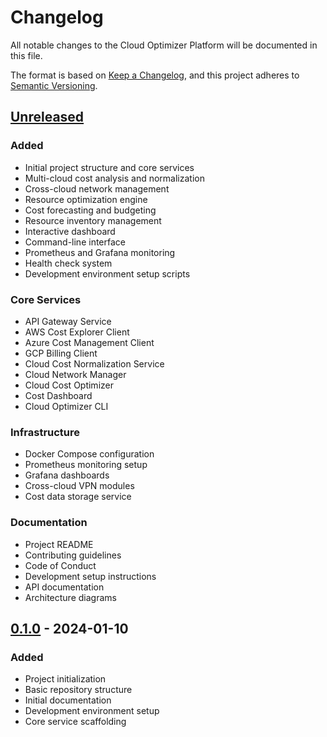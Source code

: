 # Changelog

All notable changes to the Cloud Optimizer Platform will be documented in this file.

The format is based on [Keep a Changelog](https://keepachangelog.com/en/1.0.0/),
and this project adheres to [Semantic Versioning](https://semver.org/spec/v2.0.0.html).

## [Unreleased]

### Added
- Initial project structure and core services
- Multi-cloud cost analysis and normalization
- Cross-cloud network management
- Resource optimization engine
- Cost forecasting and budgeting
- Resource inventory management
- Interactive dashboard
- Command-line interface
- Prometheus and Grafana monitoring
- Health check system
- Development environment setup scripts

### Core Services
- API Gateway Service
- AWS Cost Explorer Client
- Azure Cost Management Client
- GCP Billing Client
- Cloud Cost Normalization Service
- Cloud Network Manager
- Cloud Cost Optimizer
- Cost Dashboard
- Cloud Optimizer CLI

### Infrastructure
- Docker Compose configuration
- Prometheus monitoring setup
- Grafana dashboards
- Cross-cloud VPN modules
- Cost data storage service

### Documentation
- Project README
- Contributing guidelines
- Code of Conduct
- Development setup instructions
- API documentation
- Architecture diagrams

## [0.1.0] - 2024-01-10

### Added
- Project initialization
- Basic repository structure
- Initial documentation
- Development environment setup
- Core service scaffolding

[Unreleased]: https://github.com/your-org/cloud-optimizer/compare/v0.1.0...HEAD
[0.1.0]: https://github.com/your-org/cloud-optimizer/releases/tag/v0.1.0
